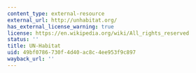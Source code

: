 ```yaml
---
content_type: external-resource
external_url: http://unhabitat.org/
has_external_license_warning: true
license: https://en.wikipedia.org/wiki/All_rights_reserved
status: ''
title: UN-Habitat
uid: 49bf0786-730f-4d40-ac8c-4ee953f9c897
wayback_url: ''
---
```

